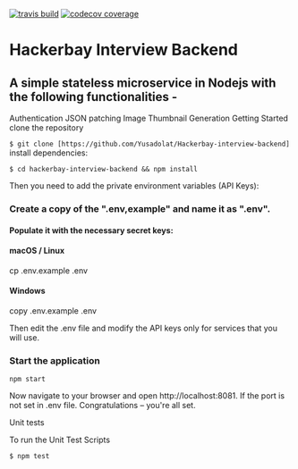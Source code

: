 [![travis build](https://img.shields.io/travis/yusadolat/Hackerbay-interview-backend.svg?style=flat-square)](https://travis-ci.org/yusadolat/Hackerbay-interview-backend)
[![codecov coverage](https://img.shields.io/codecov/c/github/yusadolat/Hackerbay-interview-backend.svg?style=flat-square)](https://codecov.io/github/yusadolat/Hackerbay-interview-backend)

# Hackerbay Interview Backend

## A simple stateless microservice in Nodejs with the following functionalities -

Authentication
JSON patching
Image Thumbnail Generation
Getting Started
clone the repository

`$ git clone [https://github.com/Yusadolat/Hackerbay-interview-backend]`
install dependencies:

`$ cd hackerbay-interview-backend && npm install`

Then you need to add the private environment variables (API Keys):

### Create a copy of the ".env,example" and name it as ".env".

#### Populate it with the necessary secret keys:

#### macOS / Linux

cp .env.example .env

#### Windows

copy .env.example .env

Then edit the .env file and modify the API keys only for services that you will use.

### Start the application

`npm start`

Now navigate to your browser and open http://localhost:8081. If the port is not set in .env file.
Congratulations – you're all set.

Unit tests

To run the Unit Test Scripts

`$ npm test`
